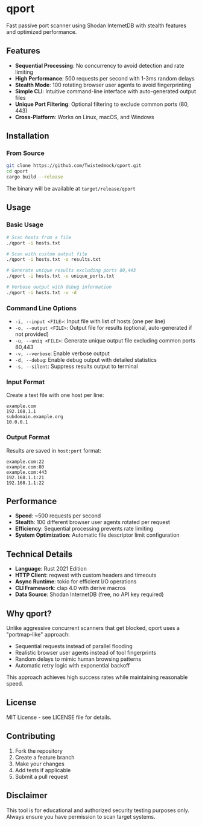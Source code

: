 # qport

Fast passive port scanner using Shodan InternetDB with stealth features and optimized performance.

## Features

- **Sequential Processing**: No concurrency to avoid detection and rate limiting
- **High Performance**: 500 requests per second with 1-3ms random delays
- **Stealth Mode**: 100 rotating browser user agents to avoid fingerprinting
- **Simple CLI**: Intuitive command-line interface with auto-generated output files
- **Unique Port Filtering**: Optional filtering to exclude common ports (80, 443)
- **Cross-Platform**: Works on Linux, macOS, and Windows

## Installation

### From Source
```bash
git clone https://github.com/Twistedmock/qport.git
cd qport
cargo build --release
```

The binary will be available at `target/release/qport`

## Usage

### Basic Usage
```bash
# Scan hosts from a file
./qport -i hosts.txt

# Scan with custom output file
./qport -i hosts.txt -o results.txt

# Generate unique results excluding ports 80,443
./qport -i hosts.txt -u unique_ports.txt

# Verbose output with debug information
./qport -i hosts.txt -v -d
```

### Command Line Options

- `-i, --input <FILE>`: Input file with list of hosts (one per line)
- `-o, --output <FILE>`: Output file for results (optional, auto-generated if not provided)
- `-u, --uniq <FILE>`: Generate unique output file excluding common ports 80,443
- `-v, --verbose`: Enable verbose output
- `-d, --debug`: Enable debug output with detailed statistics
- `-s, --silent`: Suppress results output to terminal

### Input Format

Create a text file with one host per line:
```
example.com
192.168.1.1
subdomain.example.org
10.0.0.1
```

### Output Format

Results are saved in `host:port` format:
```
example.com:22
example.com:80
example.com:443
192.168.1.1:21
192.168.1.1:22
```

## Performance

- **Speed**: ~500 requests per second
- **Stealth**: 100 different browser user agents rotated per request
- **Efficiency**: Sequential processing prevents rate limiting
- **System Optimization**: Automatic file descriptor limit configuration

## Technical Details

- **Language**: Rust 2021 Edition
- **HTTP Client**: reqwest with custom headers and timeouts
- **Async Runtime**: tokio for efficient I/O operations
- **CLI Framework**: clap 4.0 with derive macros
- **Data Source**: Shodan InternetDB (free, no API key required)

## Why qport?

Unlike aggressive concurrent scanners that get blocked, qport uses a "portmap-like" approach:
- Sequential requests instead of parallel flooding
- Realistic browser user agents instead of tool fingerprints
- Random delays to mimic human browsing patterns
- Automatic retry logic with exponential backoff

This approach achieves high success rates while maintaining reasonable speed.

## License

MIT License - see LICENSE file for details.

## Contributing

1. Fork the repository
2. Create a feature branch
3. Make your changes
4. Add tests if applicable
5. Submit a pull request

## Disclaimer

This tool is for educational and authorized security testing purposes only. Always ensure you have permission to scan target systems.
